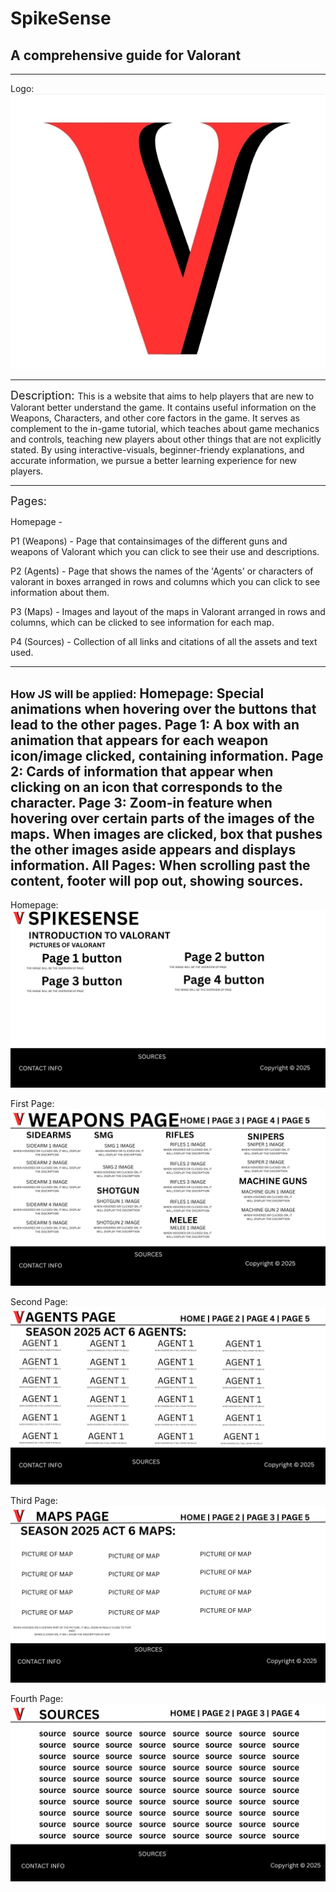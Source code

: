 # SpikeSense 


## A comprehensive guide for Valorant
---
Logo: \
![alt](./assets/logo.png)

---
<font size="4"> Description: </font>
This is a website that aims to help players that are new to Valorant better understand the game. It contains useful information on the Weapons, Characters, and other core factors in the game. It serves as complement to the in-game tutorial, which teaches about game mechanics and controls, teaching new players about other things that are not explicitly stated. By using interactive-visuals, beginner-friendy explanations, and accurate information, we pursue a better learning experience for new players.

---
<font size="4"> Pages: </font> 

Homepage -

P1 (Weapons) - Page that containsimages of the different guns and weapons of Valorant which you can click to see their use and descriptions.

P2 (Agents)  - Page that shows the names of the 'Agents' or characters of valorant in boxes arranged in rows and columns which you can click to see information about them.

P3 (Maps) - Images and layout of the maps in Valorant arranged in rows and columns, which can be clicked to see information for each map.

P4 (Sources) - Collection of all links and citations of all the assets and text used.

---
<font size="4"> How JS will be applied: </font> 
Homepage: Special animations when hovering over the buttons that lead to the other pages.
Page 1: A box with an animation that appears for each weapon icon/image clicked, containing information.
Page 2: Cards of information that appear when clicking on an icon that corresponds to the character. 
Page 3: Zoom-in feature when hovering over certain parts of the images of the maps. When images are clicked, box that pushes the other images aside appears and displays information.
All Pages: When scrolling past the content, footer will pop out, showing sources.
---
Homepage: \
![alt](./assets/1.png)

First Page:\
![alt](./assets/2.png)

Second Page:\
![alt](./assets/3.png)

Third Page:\
![alt](./assets/4.png)

Fourth Page:\
![alt](./assets/5.png)